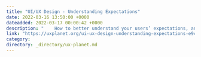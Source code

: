 ```yaml
---
title: "UI/UX Design - Understanding Expectations"
date: 2022-03-16 13:50:00 +0000
dateadded: 2022-03-17 00:00:42 +0000
description: "    How to better understand your users’ expectations, and how to leverage that knowledge to build delight into your products.  Continue reading on UX Planet »  "
link: "https://uxplanet.org/ui-ux-design-understanding-expectations-e9cbb025c167?source=rss----819cc2aaeee0---4"
category:
directory: _directory/ux-planet.md
---
```


